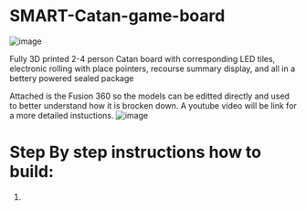 # SMART-Catan-game-board
![image](https://github.com/jareddilley/SMART-Catan-game-board/blob/main/Board_DEMO.gif)

Fully 3D printed 2-4 person Catan board with corresponding LED tiles, electronic rolling with place pointers, recourse summary display, and all in a bettery powered sealed package 

Attached is the Fusion 360 so the models can be editted directly and used to better understand how it is brocken down. A youtube video will be link for a more detailed instuctions.
![image](https://github.com/jareddilley/SMART-Catan-game-board/blob/main/3D%20Breakdown.JPG)

# Step By step instructions how to build:
1)
